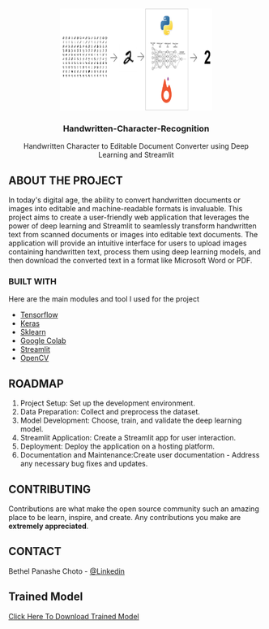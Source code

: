 <!-- PROJECT LOGO -->
<br />
<p align="center">
  <a href="https://github.com/bethelchoto/Hand-Writen-Character-Recognition/">
    <img src="./1_jlxdirCP5Qre1pcoNC-7JQ.png" alt="Logo" width="300" height="200">
  </a>

  <h3 align="center">Handwritten-Character-Recognition</h3>

  <p align="center">
    Handwritten Character to Editable Document Converter using Deep Learning and Streamlit
    <br />
  </p>
</p>

<!-- ABOUT THE PROJECT -->
## ABOUT THE PROJECT

In today's digital age, the ability to convert handwritten documents or images into editable and machine-readable formats is invaluable. This project aims to create a user-friendly web application that leverages the power of deep learning and Streamlit to seamlessly transform handwritten text from scanned documents or images into editable text documents. The application will provide an intuitive interface for users to upload images containing handwritten text, process them using deep learning models, and then download the converted text in a format like Microsoft Word or PDF.


### BUILT WITH
Here are the main modules and tool I used for the project
* [Tensorflow](https://github.com/tensorflow)
* [Keras](https://github.com/keras-team/keras)
* [Sklearn](https://github.com/topics/sklearn)
* [Google Colab](https://github.com/googlecolab)
* [Streamlit](https://github.com/streamlit)
* [OpenCV](https://github.com/opencv)


<!-- ROADMAP -->
## ROADMAP

1. Project Setup: Set up the development environment.
2. Data Preparation: Collect and preprocess the dataset.
3. Model Development: Choose, train, and validate the deep learning model.
4. Streamlit Application: Create a Streamlit app for user interaction.
5. Deployment: Deploy the application on a hosting platform.
6. Documentation and Maintenance:Create user documentation - Address any necessary bug fixes and updates.


<!-- CONTRIBUTING -->
## CONTRIBUTING

Contributions are what make the open source community such an amazing place to be learn, inspire, and create. Any contributions you make are **extremely appreciated**.

<!-- CONTACT -->
## CONTACT

Bethel Panashe Choto - [@Linkedin](https://www.linkedin.com/in/bethel-panashe-choto/)

<!-- Model -->
## Trained Model
[Click Here To Download Trained Model](https://drive.google.com/file/d/1nlJ8cNvvUWRczSGz3Dn_0MN2UJ2_hT06/view?usp=share_link)


<!-- MARKDOWN LINKS & IMAGES -->
<!-- https://www.markdownguide.org/basic-syntax/#reference-style-links -->
[forks-shield]: https://img.shields.io/github/forks/roshanlam/ReadMeTemplate?style=for-the-badge
[forks-url]: https://github.com/roshanlam/ReadMeTemplate/network/members
[stars-shield]: https://img.shields.io/github/stars/roshanlam/ReadMeTemplate?style=for-the-badge
[stars-url]: https://github.com/roshanlam/ReadMeTemplate/stargazers
[issues-shield]: https://img.shields.io/github/issues/roshanlam/ReadMeTemplate?style=for-the-badge
[issues-url]: https://github.com/roshanlam/ReadMeTemplate/issues
[linkedin-shield]: https://img.shields.io/badge/-LinkedIn-black.svg?style=flat-square&logo=linkedin&colorB=555
[linkedin-url]: https://linkedin.com/in/roshan-lamichhane 
